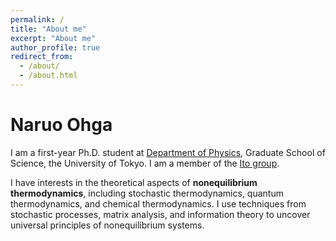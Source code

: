 ```yaml
---
permalink: /
title: "About me"
excerpt: "About me"
author_profile: true
redirect_from: 
  - /about/
  - /about.html
---
```


Naruo Ohga
======
I am a first-year Ph.D. student at [Department of Physics](https://www.phys.s.u-tokyo.ac.jp/en/), Graduate School of Science, the University of Tokyo. I am a member of the [Ito group](http://webpark2072.sakura.ne.jp/laben/).

I have interests in the theoretical aspects of **nonequilibrium thermodynamics**, including stochastic thermodynamics, quantum thermodynamics, and chemical thermodynamics. I use techniques from stochastic processes, matrix analysis, and information theory to uncover universal principles of nonequilibrium systems.
